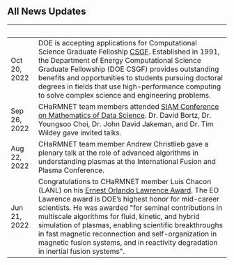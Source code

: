 ## All News Updates

&nbsp;       | |
------------ | -----------------------------------------------------------------
Oct 20, 2022 |  DOE is accepting applications for Computational Science Graduate Felloship [CSGF](htpps://www.krellinst.org/csgf/). Established in 1991, the Department of Energy Computational Science Graduate Fellowship (DOE CSGF) provides outstanding benefits and opportunities to students pursuing doctoral degrees in fields that use high-performance computing to solve complex science and engineering problems.
Sep 26, 2022 | CHaRMNET team members attended [SIAM Conference on Mathematics of Data Science](https://www.siam.org/conferences/cm/conference/mds22). Dr. David Bortz, Dr. Youngsoo Choi, Dr. John David Jakeman, and Dr. Tim Wildey gave invited talks.  
Aug 22, 2022 | CHaRMNET team member Andrew Christlieb gave a plenary talk at the role of advanced algorithms in understanding plasmas at the International Fusion and Plasma Conference.
Jun 21, 2022 | Congratulations to CHaRMNET member Luis Chacon (LANL) on his [Ernest Orlando Lawrence Award](https://science.osti.gov/lawrence). The EO Lawrence award is DOE’s highest honor for mid-career scientists. He was awarded "for seminal contributions in multiscale algorithms for fluid, kinetic, and hybrid simulation of plasmas, enabling scientific breakthroughs in fast magnetic reconnection and self-organization in magnetic fusion systems, and in reactivity degradation in inertial fusion systems".
